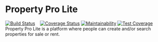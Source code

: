 # Property Pro Lite
[![Build Status](https://travis-ci.org/SamuelKoroh/PropertyProLite.svg?branch=backend)](https://travis-ci.org/SamuelKoroh/PropertyProLite)
&nbsp;&nbsp;&nbsp;[![Coverage Status](https://coveralls.io/repos/github/SamuelKoroh/PropertyProLite/badge.svg?branch=backend)](https://coveralls.io/github/SamuelKoroh/PropertyProLite?branch=backend) [![Maintainability](https://api.codeclimate.com/v1/badges/a34a257084f542b845e9/maintainability)](https://codeclimate.com/github/SamuelKoroh/PropertyProLite/maintainability)
[![Test Coverage](https://api.codeclimate.com/v1/badges/a34a257084f542b845e9/test_coverage)](https://codeclimate.com/github/SamuelKoroh/PropertyProLite/test_coverage)<br/> Property Pro Lite is a platform where people can create and/or search properties for sale or rent.
